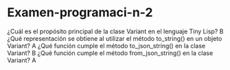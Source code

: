 # Examen-programaci-n-2
¿Cuál es el propósito principal de la clase Variant en el lenguaje Tiny Lisp? B
 ¿Qué representación se obtiene al utilizar el método to_string() en un objeto Variant? A
  ¿Qué función cumple el método to_json_string() en la clase Variant? B
  ¿Qué función cumple el método from_json_string() en la clase Variant? A


